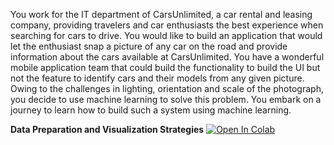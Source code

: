 You work for the IT department of CarsUnlimited, a car rental and leasing company, providing travelers and car enthusiasts the best experience when searching for cars to drive. You would like to build an application that would let the enthusiast snap a picture of any car on the road and provide information about the cars available at CarsUnlimited. You have a wonderful mobile application team that could build the functionality to build the UI but not the feature to identify cars and their models from any given picture. Owing to the challenges in lighting, orientation and scale of the photograph, you decide to use machine learning to solve this problem. You embark on a journey to learn how to build such a system using machine learning.

**Data Preparation and Visualization Strategies**
<a href="https://colab.research.google.com/github.com/OctaviaOZ/image-classification-with-deep-learning/blob/9dcceed5efb4899393549933ded5d5a3b8beb826/Data%20Preparation%20and%20Visualization%20Strategies/1.ipynb" target="_parent"><img src="https://colab.research.google.com/assets/colab-badge.svg" alt="Open In Colab"/></a>
